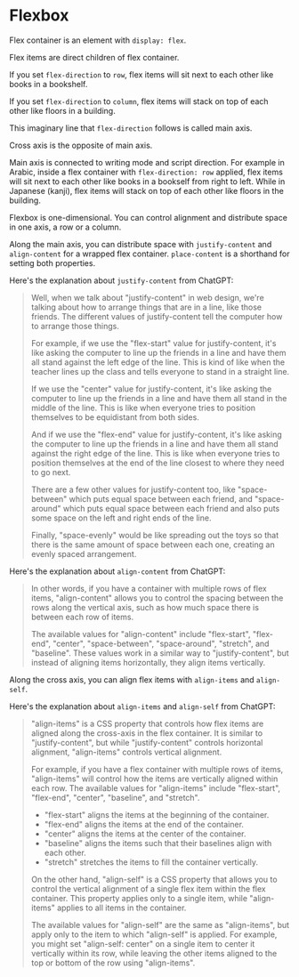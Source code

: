 # Flexbox

Flex container is an element with `display: flex`.

Flex items are direct children of flex container.

If you set `flex-direction` to `row`, flex items will sit next to each other like books in a bookshelf.

If you set `flex-direction` to `column`, flex items will stack on top of each other like floors in a building.

This imaginary line that `flex-direction` follows is called main axis.

Cross axis is the opposite of main axis.

Main axis is connected to writing mode and script direction. For example in Arabic, inside a flex container with `flex-direction: row` applied, flex items will sit next to each other like books in a bookself from right to left. While in Japanese (kanji), flex items will stack on top of each other like floors in the building.

Flexbox is one-dimensional. You can control alignment and distribute space in one axis, a row or a column.

Along the main axis, you can distribute space with `justify-content` and `align-content` for a wrapped flex container. `place-content` is a shorthand for setting both properties.

Here's the explanation about `justify-content` from ChatGPT:

> Well, when we talk about "justify-content" in web design, we're talking about how to arrange things that are in a line, like those friends. The different values of justify-content tell the computer how to arrange those things.
>
> For example, if we use the "flex-start" value for justify-content, it's like asking the computer to line up the friends in a line and have them all stand against the left edge of the line. This is kind of like when the teacher lines up the class and tells everyone to stand in a straight line.
>
> If we use the "center" value for justify-content, it's like asking the computer to line up the friends in a line and have them all stand in the middle of the line. This is like when everyone tries to position themselves to be equidistant from both sides.
>
> And if we use the "flex-end" value for justify-content, it's like asking the computer to line up the friends in a line and have them all stand against the right edge of the line. This is like when everyone tries to position themselves at the end of the line closest to where they need to go next.
>
> There are a few other values for justify-content too, like "space-between" which puts equal space between each friend, and "space-around" which puts equal space between each friend and also puts some space on the left and right ends of the line.
>
> Finally, "space-evenly" would be like spreading out the toys so that there is the same amount of space between each one, creating an evenly spaced arrangement.

Here's the explanation about `align-content` from ChatGPT:

> In other words, if you have a container with multiple rows of flex items, "align-content" allows you to control the spacing between the rows along the vertical axis, such as how much space there is between each row of items.
>
> The available values for "align-content" include "flex-start", "flex-end", "center", "space-between", "space-around", "stretch", and "baseline". These values work in a similar way to "justify-content", but instead of aligning items horizontally, they align items vertically.

Along the cross axis, you can align flex items with `align-items` and `align-self`.

Here's the explanation about `align-items` and `align-self` from ChatGPT:

> "align-items" is a CSS property that controls how flex items are aligned along the cross-axis in the flex container. It is similar to "justify-content", but while "justify-content" controls horizontal alignment, "align-items" controls vertical alignment.
>
> For example, if you have a flex container with multiple rows of items, "align-items" will control how the items are vertically aligned within each row. The available values for "align-items" include "flex-start", "flex-end", "center", "baseline", and "stretch".
> 
> * "flex-start" aligns the items at the beginning of the container.
> * "flex-end" aligns the items at the end of the container.
> * "center" aligns the items at the center of the container.
> * "baseline" aligns the items such that their baselines align with each other.
> * "stretch" stretches the items to fill the container vertically.
>
> On the other hand, "align-self" is a CSS property that allows you to control the vertical alignment of a single flex item within the flex container. This property applies only to a single item, while "align-items" applies to all items in the container.
>
> The available values for "align-self" are the same as "align-items", but apply only to the item to which "align-self" is applied. For example, you might set "align-self: center" on a single item to center it vertically within its row, while leaving the other items aligned to the top or bottom of the row using "align-items".
